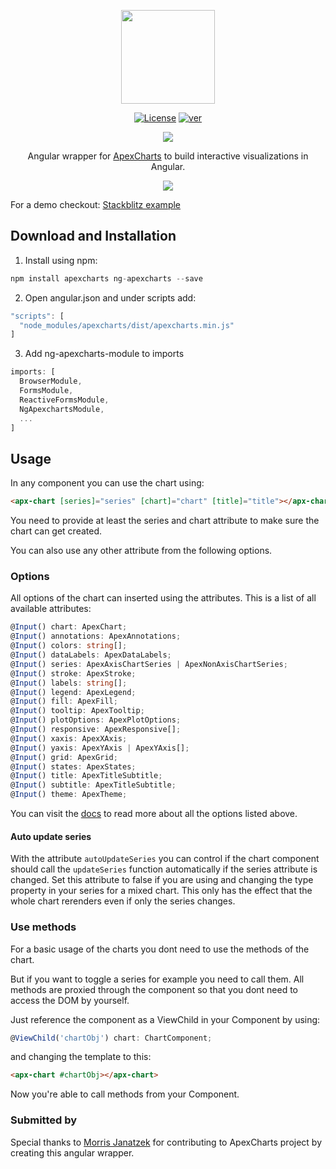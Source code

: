 <p align="center">
  <img src="https://apexcharts.com/media/ng-apexcharts.png" height="150" />
</p>

<p align="center">
  <a href="https://github.com/apexcharts/ng-apexcharts/blob/master/LICENSE"><img src="https://img.shields.io/badge/License-MIT-brightgreen.svg" alt="License"></a>
  <a href="https://www.npmjs.com/package/ng-apexcharts"><img src="https://img.shields.io/npm/v/ng-apexcharts.svg" alt="ver"></a>
</p>

<p align="center">
  <a href="https://twitter.com/intent/tweet?text=ng-ApexCharts%20A%20Angular%20Chart%20library%20built%20on%20ApexCharts.js&url=https://www.apexcharts.com&hashtags=javascript,charts,angular,apexcharts"><img src="https://img.shields.io/twitter/url/http/shields.io.svg?style=social"> </a>
</p>

<p align="center">Angular wrapper for <a href="https://github.com/apexcharts/apexcharts.js">ApexCharts</a> to build interactive visualizations in Angular.</p>

<p align="center"><a href="https://apexcharts.com/javascript-chart-demos/"><img src="https://apexcharts.com/media/apexcharts-banner.png"></a></p>


For a demo checkout: <a href="https://ngapexcharts-demo.stackblitz.io/" target="_blank">Stackblitz example</a>

## Download and Installation

1. Install using npm:

```` ts
npm install apexcharts ng-apexcharts --save
````

2. Open angular.json and under scripts add:

```` ts
"scripts": [
  "node_modules/apexcharts/dist/apexcharts.min.js"
]
```` 

3. Add ng-apexcharts-module to imports

```` ts
imports: [
  BrowserModule,
  FormsModule,
  ReactiveFormsModule,
  NgApexchartsModule,
  ...
]
````

## Usage

In any component you can use the chart using:

```` html
<apx-chart [series]="series" [chart]="chart" [title]="title"></apx-chart>
````

You need to provide at least the series and chart attribute to make sure the
chart can get created.

You can also use any other attribute from the following options.

### Options

All options of the chart can inserted using the attributes.
This is a list of all available attributes:

```` ts
@Input() chart: ApexChart;
@Input() annotations: ApexAnnotations;
@Input() colors: string[];
@Input() dataLabels: ApexDataLabels;
@Input() series: ApexAxisChartSeries | ApexNonAxisChartSeries;
@Input() stroke: ApexStroke;
@Input() labels: string[];
@Input() legend: ApexLegend;
@Input() fill: ApexFill;
@Input() tooltip: ApexTooltip;
@Input() plotOptions: ApexPlotOptions;
@Input() responsive: ApexResponsive[];
@Input() xaxis: ApexXAxis;
@Input() yaxis: ApexYAxis | ApexYAxis[];
@Input() grid: ApexGrid;
@Input() states: ApexStates;
@Input() title: ApexTitleSubtitle;
@Input() subtitle: ApexTitleSubtitle;
@Input() theme: ApexTheme;
````

You can visit the [docs](https://apexcharts.com/docs/) to read more about all the options listed above.

#### Auto update series

With the attribute `autoUpdateSeries` you can control if the chart component should
call the `updateSeries` function automatically if the series attribute is changed.
Set this attribute to false if you are using and changing the type property in your
series for a mixed chart. This only has the effect that the whole chart rerenders
even if only the series changes.

### Use methods

For a basic usage of the charts you dont need to use the methods of the chart.

But if you want to toggle a series for example you need to call them. All methods
are proxied through the component so that you dont need to access the DOM by
yourself.

Just reference the component as a ViewChild in your Component by using:
```` ts
@ViewChild('chartObj') chart: ChartComponent;
````

and changing the template to this:
```` html
<apx-chart #chartObj></apx-chart>
````

Now you're able to call methods from your Component.

### Submitted by

Special thanks to [Morris Janatzek](http://morrisj.net) for contributing to ApexCharts project by creating this angular wrapper.
